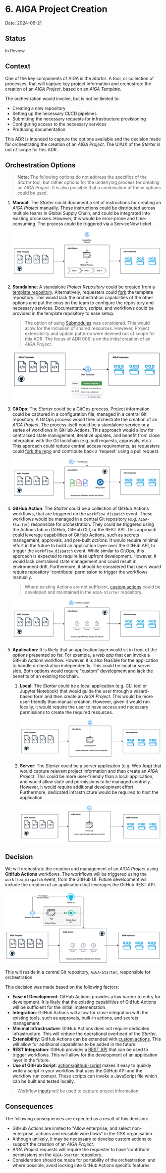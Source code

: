 # 6. AIGA Project Creation

Date: 2024-06-21

## Status

In Review

## Context

One of the key components of AIGA is the *Starter*. A tool, or collection of processes, that will capture key project information and orchestrate the creation of an *AIGA Project*, based on an *AIGA Template*.

The orchestration would involve, but is not be limited to:

- Creating a new repository
- Setting up the necessary CI/CD pipelines
- Submitting the necessary requests for infrastructure provisioning
- Configuring access to the necessary services
- Producing documentation

This ADR is intended to capture the options available and the decision made for orchestrating the creation of an *AIGA Project*. The UI/UX of the *Starter* is out of scope for this ADR.

## Orchestration Options

> **Note:** The following options do not address the specifics of the *Starter* tool, but rather options for the underlying process for creating an *AIGA Project*. It is also possible that a combination of these options could be used.

1. **Manual**: The *Starter* could document a set of instructions for creating an *AIGA Project* manually. These instructions could be distributed across multiple teams in Global Supply Chain, and could be integrated into existing processes. However, this would be error-prone and time-consuming. The process could be triggered via a ServiceNow ticket.

    ![Manual](../assets/starter/manual.svg)

1. **Standalone**: A standalone *Project Repository* could be created from a [template repository](https://docs.github.com/en/repositories/creating-and-managing-repositories/creating-a-template-repository). Alternatively, requesters could [fork](https://docs.github.com/en/pull-requests/collaborating-with-pull-requests/working-with-forks/fork-a-repo) the template repository. This would lack the orchestration capabilities of the other options and put the onus on the team to configure the repository and necessary services. Documentation, scripts, and workflows could be provided in the template repository to ease setup.

    > The option of using [Submodules](https://git-scm.com/book/en/v2/Git-Tools-Submodules) was considered. This would allow for the inclusion of shared resources. However, Project extensibility and update patterns were deemed out of scope for this ADR. The focus of ADR 006 is on the initial creation of an *AIGA Project*.

    ![Standalone](../assets/starter/standalone.svg)

1. **GitOps**: The *Starter* could be a GitOps process. Project information could be captured in a configuration file, managed in a central Git repository. A GitOps process would then orchestrate the creation of an *AIGA Project*. The process itself could be a standalone service or a series of workflows in GitHub Actions. This approach would allow for centralised state management, iterative updates, and benefit from close integration with the Git toolchain (e.g. pull requests, approvals, etc.). This approach could reduce central access requirements, as requesters could [fork the repo](https://docs.github.com/en/pull-requests/collaborating-with-pull-requests/working-with-forks/fork-a-repo) and contribute back a 'request' using a pull request.

    ![GitOps](../assets/starter/gitops.svg)

1. **GitHub Action**: The *Starter* could be a collection of GitHub Actions workflows, that are triggered on the `workflow_dispatch` event. These workflows would be managed in a central Git repository (e.g. `AIGA-Starter`) responsible for orchestration. They could be triggered using the Actions tab on GitHub, GitHub CLI, or the REST API. This approach could leverage capabilities of GitHub Actions, such as secrets management, approvals, and pre-built *actions*. It would require minimal effort in the future to build an application layer over the GitHub API, to trigger the `workflow_dispatch` event. While similar to GitOps, this approach is expected to require less upfront development. However, it would lack centralised state management and could result in environment drift. Furthermore, it should be considered that users would require repository 'contribute' permission to trigger the workflows manually.

    > Where existing Actions are not sufficient, [custom actions](https://docs.github.com/en/actions/creating-actions/about-custom-actions) could be developed and maintained in the `AIGA-Starter` repository.

    ![GitHub Action](../assets/starter/github-actions.svg)

1. **Application:** It is likely that an application layer would sit in front of the options presented so far. For example, a *web app* that can invoke a GitHub Actions workflow. However, it is also feasible for the application to handle orchestration independently. This could be local or server side. Both options would require "custom" development and lack the benefits of an existing toolchain.

    1. **Local**: The *Starter* could be a local application (e.g. CLI tool or Jupyter Notebook) that would guide the user through a wizard-based form and then create an *AIGA Project*. This would be more user-friendly than manual creation. However, given it would run locally, it would require the user to have access and necessary permissions to create the required resources.

        ![Local App](../assets/starter/local-app.svg)

    1. **Server**: The *Starter* could be a server application (e.g. Web App) that would capture relevant project information and then create an *AIGA Project*. This could be more user-friendly than a local application, and would allow state and permissions to be managed centrally. However, it would require additional development effort. Furthermore, dedicated infrastructure would be required to host the application.

        ![Server App](../assets/starter/server-app.svg)

## Decision

We will orchestrate the creation and management of an *AIGA Project* using **GitHub Actions** workflows. The workflows will be triggered using the `workflow_dispatch` event, from the GitHub UI. Future development will include the creation of an application that leverages the GitHub REST API.

![GitHub Action](../assets/starter/github-actions-decision.svg)

This will reside in a central Git repository, `AIGA-Starter`, responsible for orchestration.

This decision was made based on the following factors:

- **Ease of Development**: GitHub Actions provides a low barrier to entry for development. It is likely that the existing capabilities of GitHub Actions will be sufficient for the initial implementation.
- **Integration**: GitHub Actions will allow for close integration with the existing tools, such as approvals, built-in actions, and secrets management.
- **Minimal Infrastructure**: GitHub Actions does not require dedicated infrastructure. This will reduce the operational overhead of the *Starter*.
- **Extensibility**: GitHub Actions can be extended with [custom actions](https://docs.github.com/en/actions/creating-actions/about-custom-actions). This will allow for additional capabilities to be added in the future.
- **REST Integration**: GitHub provides a [REST API](https://docs.github.com/en/rest) that can be used to trigger workflows. This will allow for the development of an application layer in the future.
- **Use of GitHub Script**: [actions/github-script](https://github.com/actions/github-script) makes it easy to quickly write a script in your workflow that uses the GitHub API and the workflow run context. These scripts can invoke a JavaScript file which can be built and tested locally.

> Workflow [inputs](https://docs.github.com/en/actions/using-workflows/workflow-syntax-for-github-actions#onworkflow_dispatchinputs) will be used to capture project information.

## Consequences

The following consequences are expected as a result of this decision:

- GitHub Actions are limited to "Allow enterprise, and select non-enterprise, actions and reusable workflows" in the GSK organisation.
- Although unlikely, it may be necessary to develop custom actions to support the creation of an *AIGA Project*.
- *AIGA Project* requests will require the requester to have 'contribute' permissions on the `AIGA-Starter` repository.
- Consideration should be made for portability of the orchestration, and where possible, avoid locking into GitHub Actions specific features.

